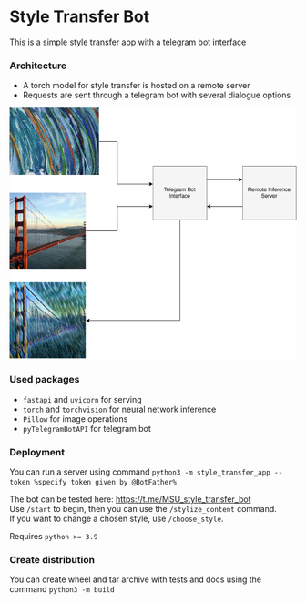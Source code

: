 # Style Transfer Bot

This is a simple style transfer app with a telegram bot interface

### Architecture

- A torch model for style transfer is hosted on a remote server
- Requests are sent through a telegram bot with several dialogue options

<img src="transfer_diagram.png" width="600"/>

### Used packages

- `fastapi` and `uvicorn` for serving
- `torch` and `torchvision` for neural network inference
- `Pillow` for image operations
- `pyTelegramBotAPI` for telegram bot

### Deployment

You can run a server using command `python3 -m style_transfer_app --token %specify token given by @BotFather%`

The bot can be tested here: https://t.me/MSU_style_transfer_bot \
Use ```/start``` to begin, then you can use the ```/stylize_content``` command. \
If you want to change a chosen style, use ```/choose_style```.

Requires ```python >= 3.9```

### Create distribution

You can create wheel and tar archive with tests and docs using the command ```python3 -m build```

